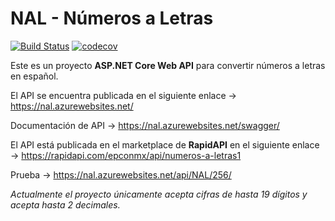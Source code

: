 # NAL - Números a Letras 
[![Build Status](https://epconccs.visualstudio.com/NAL/_apis/build/status/NAL-Azure%20Web%20App%20for%20ASP.NET-CI?branchName=master)](https://epconccs.visualstudio.com/NAL/_build/latest?definitionId=1&branchName=master)
[![codecov](https://codecov.io/gh/epconccs/numeros-a-letras/branch/master/graph/badge.svg)](https://codecov.io/gh/epconccs/numeros-a-letras)

Este es un proyecto **ASP.NET Core Web API** para convertir números a letras en español.

El API se encuentra publicada en el siguiente enlace -> https://nal.azurewebsites.net/

Documentación de API -> https://nal.azurewebsites.net/swagger/

El API está publicada en el marketplace de **RapidAPI** en el siguiente enlace -> https://rapidapi.com/epconmx/api/numeros-a-letras1



Prueba -> https://nal.azurewebsites.net/api/NAL/256/

*Actualmente el proyecto únicamente acepta cifras de hasta 19 dígitos y acepta hasta 2 decimales.*
